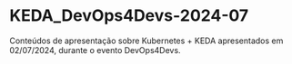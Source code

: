 # KEDA_DevOps4Devs-2024-07
Conteúdos de apresentação sobre Kubernetes + KEDA apresentados em 02/07/2024, durante o evento DevOps4Devs.
